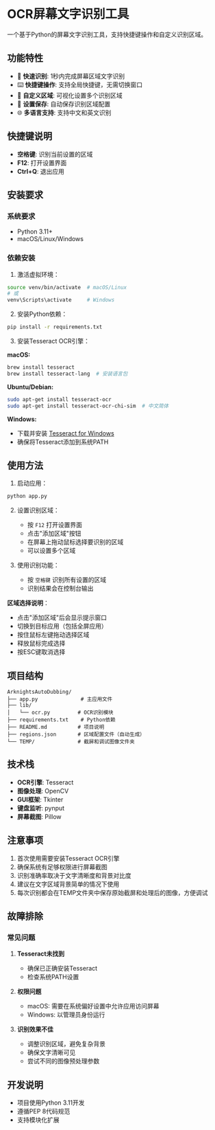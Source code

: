 # OCR屏幕文字识别工具

一个基于Python的屏幕文字识别工具，支持快捷键操作和自定义识别区域。

## 功能特性

- 🚀 **快速识别**: 1秒内完成屏幕区域文字识别
- ⌨️ **快捷键操作**: 支持全局快捷键，无需切换窗口
- 🎯 **自定义区域**: 可视化设置多个识别区域
- 💾 **设置保存**: 自动保存识别区域配置
- 🌐 **多语言支持**: 支持中文和英文识别

## 快捷键说明

- **空格键**: 识别当前设置的区域
- **F12**: 打开设置界面
- **Ctrl+Q**: 退出应用

## 安装要求

### 系统要求
- Python 3.11+
- macOS/Linux/Windows

### 依赖安装

1. 激活虚拟环境：
```bash
source venv/bin/activate  # macOS/Linux
# 或
venv\Scripts\activate     # Windows
```

2. 安装Python依赖：
```bash
pip install -r requirements.txt
```

3. 安装Tesseract OCR引擎：

**macOS:**
```bash
brew install tesseract
brew install tesseract-lang  # 安装语言包
```

**Ubuntu/Debian:**
```bash
sudo apt-get install tesseract-ocr
sudo apt-get install tesseract-ocr-chi-sim  # 中文简体
```

**Windows:**
- 下载并安装 [Tesseract for Windows](https://github.com/UB-Mannheim/tesseract/wiki)
- 确保将Tesseract添加到系统PATH

## 使用方法

1. 启动应用：
```bash
python app.py
```

2. 设置识别区域：
   - 按 `F12` 打开设置界面
   - 点击"添加区域"按钮
   - 在屏幕上拖动鼠标选择要识别的区域
   - 可以设置多个区域

3. 使用识别功能：
   - 按 `空格键` 识别所有设置的区域
   - 识别结果会在控制台输出

**区域选择说明**：
- 点击"添加区域"后会显示提示窗口
- 切换到目标应用（包括全屏应用）
- 按住鼠标左键拖动选择区域
- 释放鼠标完成选择
- 按ESC键取消选择

## 项目结构

```
ArknightsAutoDubbing/
├── app.py              # 主应用文件
├── lib/
│   └── ocr.py         # OCR识别模块
├── requirements.txt    # Python依赖
├── README.md          # 项目说明
├── regions.json       # 区域配置文件（自动生成）
└── TEMP/              # 截屏和调试图像文件夹
```

## 技术栈

- **OCR引擎**: Tesseract
- **图像处理**: OpenCV
- **GUI框架**: Tkinter
- **键盘监听**: pynput
- **屏幕截图**: Pillow

## 注意事项

1. 首次使用需要安装Tesseract OCR引擎
2. 确保系统有足够权限进行屏幕截图
3. 识别准确率取决于文字清晰度和背景对比度
4. 建议在文字区域背景简单的情况下使用
5. 每次识别都会在TEMP文件夹中保存原始截屏和处理后的图像，方便调试

## 故障排除

### 常见问题

1. **Tesseract未找到**
   - 确保已正确安装Tesseract
   - 检查系统PATH设置

2. **权限问题**
   - macOS: 需要在系统偏好设置中允许应用访问屏幕
   - Windows: 以管理员身份运行

3. **识别效果不佳**
   - 调整识别区域，避免复杂背景
   - 确保文字清晰可见
   - 尝试不同的图像预处理参数

## 开发说明

- 项目使用Python 3.11开发
- 遵循PEP 8代码规范
- 支持模块化扩展 